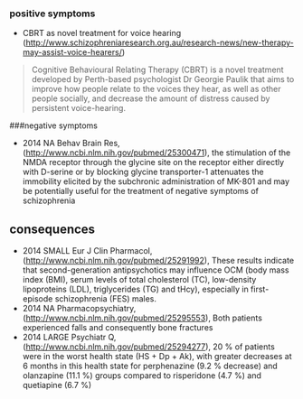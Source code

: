 ### positive symptoms

* CBRT  as novel treatment for voice hearing (http://www.schizophreniaresearch.org.au/research-news/new-therapy-may-assist-voice-hearers/)
> Cognitive Behavioural Relating Therapy (CBRT) is a novel treatment developed by Perth-based psychologist Dr Georgie Paulik that aims to improve how people relate to the voices they hear, as well as other people socially, and decrease the amount of distress caused by persistent voice-hearing.

###negative symptoms

* 2014 NA Behav Brain Res, (http://www.ncbi.nlm.nih.gov/pubmed/25300471), the stimulation of the NMDA receptor through the glycine site on the receptor either directly with D-serine or by blocking glycine transporter-1 attenuates the immobility elicited by the subchronic administration of MK-801 and may be potentially useful for the treatment of negative symptoms of schizophrenia


## consequences
* 2014 SMALL Eur J Clin Pharmacol, (http://www.ncbi.nlm.nih.gov/pubmed/25291992), These results indicate that second-generation antipsychotics may influence OCM (body mass index (BMI), serum levels of total cholesterol (TC), low-density lipoproteins (LDL), triglycerides (TG) and tHcy), especially in first-episode schizophrenia (FES) males.
* 2014 NA Pharmacopsychiatry, (http://www.ncbi.nlm.nih.gov/pubmed/25295553), Both patients experienced falls and consequently bone fractures
* 2014 LARGE Psychiatr Q, (http://www.ncbi.nlm.nih.gov/pubmed/25294277), 20 % of patients were in the worst health state (HS + Dp + Ak), with greater decreases at 6 months in this health state for perphenazine (9.2 % decrease) and olanzapine (11.1 %) groups compared to risperidone (4.7 %) and quetiapine (6.7 %) 
